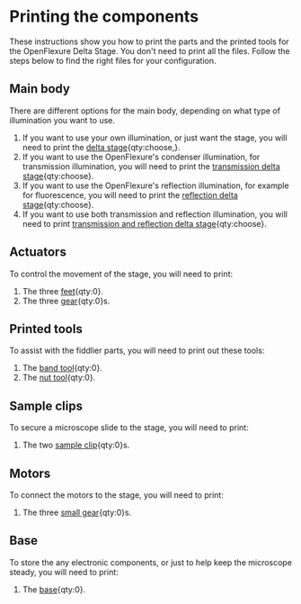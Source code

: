 # Printing the components

These instructions show you how to print the parts and the printed tools for the OpenFlexure Delta Stage. You don't need to print all the files.  Follow the steps below to find the right files for your configuration. 

[delta stage]: models/delta_stage.stl "{cat:3DPrinted, note: depending on your required configuration}"
[transmission delta stage]: models/transmission_delta_stage.stl "{cat:3DPrinted, note: depending on your required configuration}"
[reflection delta stage]: models/reflection_delta_stage.stl "{cat:3DPrinted,  note: depending on your required configuration}"
[transmission and reflection delta stage]: models/reflection_transmission_delta_stage.stl "{cat: 3DPrinted,  note: depending on your  requried configuration}"
[feet]: models/feet.stl "{cat:3DPrinted, note: All three feet are in the one file.}"
[base]: models/base.stl "{cat: 3DPrinted}"
[band tool]: https://build.openflexure.org/openflexure-microscope/latest/actuator_assembly_tools.stl "{cat: 3DPrinted_tool, note: this file contains both the nut tool and the band tool.}"
[nut tool]: https://build.openflexure.org/openflexure-microscope/latest/actuator_assembly_tools.stl "{cat:3DPrinted_tool},note: this file contains both the nut tool and the band tool.}"
[sample clip]: https://build.openflexure.org/openflexure-microscope/latest/sample_clips.stl "{cat: 3DPrinted, note: Both sample clips are in the one file.}"
[gear]: https://build.openflexure.org/openflexure-microscope/latest/gears.stl "{cat: 3DPrinted, note: All three gears are in the one file.}"
[small gear]: https://build.openflexure.org/openflexure-microscope/latest/small_gears.stl "{cat: 3DPrinted, note: All three gears are in the one file.}"
## Main body  
There are different options for the main body, depending on what type of illumination you want to use.

1. If you want to use your own illumination, or just want the stage, you will need to print the [delta stage]{qty:choose,}.
1. If you want to use the OpenFlexure's condenser illumination, for transmission illumination, you will need to print the [transmission delta stage]{qty:choose}.
1. If you want to use the OpenFlexure's reflection illumination, for example for fluorescence, you will need to print the [reflection delta stage]{qty:choose}.
1. If you want to use both transmission and reflection illumination, you will need to print [transmission and reflection delta stage]{qty:choose}.

## Actuators
To control the movement of the stage, you will need to print:

1. The three [feet]{qty:0}.
1. The three [gear]{qty:0}s.

## Printed tools  
To assist with the fiddlier parts, you will need to print out these tools:

1. The [band tool]{qty:0}.
1. The [nut tool]{qty:0}.

## Sample clips
To secure a microscope slide to the stage, you will need to print:

1. The two [sample clip]{qty:0}s.

## Motors

To connect the motors to the stage, you will need to print:

1. The three [small gear]{qty:0}s.

## Base

To store the any electronic components, or just to help keep the microscope steady, you will need to print:

1. The [base]{qty:0}.





